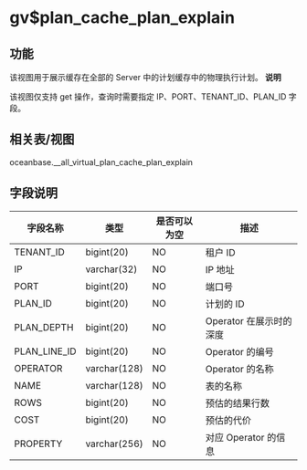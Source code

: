 gv$plan_cache_plan_explain 
===============================================



功能 
-----------

该视图用于展示缓存在全部的 Server 中的计划缓存中的物理执行计划。
**说明**



该视图仅支持 get 操作，查询时需要指定 IP、PORT、TENANT_ID、PLAN_ID 字段。

相关表/视图 
---------------

oceanbase.__all_virtual_plan_cache_plan_explain

字段说明 
-------------



|   **字段名称**   |    **类型**    | **是否可以为空** |      **描述**      |
|--------------|--------------|------------|------------------|
| TENANT_ID    | bigint(20)   | NO         | 租户 ID            |
| IP           | varchar(32)  | NO         | IP 地址            |
| PORT         | bigint(20)   | NO         | 端口号              |
| PLAN_ID      | bigint(20)   | NO         | 计划的 ID           |
| PLAN_DEPTH   | bigint(20)   | NO         | Operator 在展示时的深度 |
| PLAN_LINE_ID | bigint(20)   | NO         | Operator 的编号     |
| OPERATOR     | varchar(128) | NO         | Operator 的名称     |
| NAME         | varchar(128) | NO         | 表的名称             |
| ROWS         | bigint(20)   | NO         | 预估的结果行数          |
| COST         | bigint(20)   | NO         | 预估的代价            |
| PROPERTY     | varchar(256) | NO         | 对应 Operator 的信息  |


